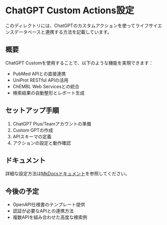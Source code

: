 # ChatGPT Custom Actions設定

このディレクトリには、ChatGPTのカスタムアクションを使ってライフサイエンスデータベースと連携する方法を記載しています。

## 概要

ChatGPT Customを使用することで、以下のような機能を実現できます：

- PubMed APIとの直接連携
- UniProt RESTful APIの活用
- ChEMBL Web Servicesとの統合
- 検索結果の自動整形とレポート生成

## セットアップ手順

1. ChatGPT Plus/Teamアカウントの準備
2. Custom GPTの作成
3. APIスキーマの定義
4. アクションの設定と動作確認

## ドキュメント

詳細な設定方法は[MkDocsドキュメント](https://yourusername.github.io/agent-tutorials/tutorials/02-mcp-server/chatgpt-custom/)を参照してください。

## 今後の予定

- OpenAPI仕様書のテンプレート提供
- 認証が必要なAPIとの連携方法
- 複数APIを組み合わせた高度な検索例